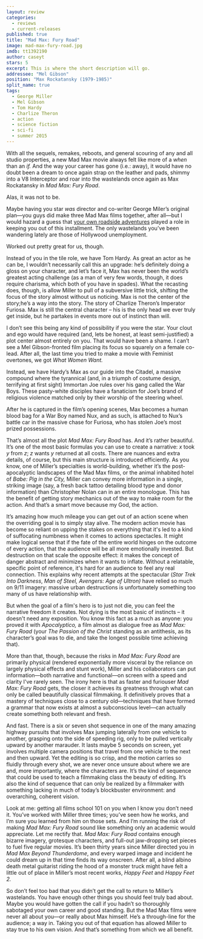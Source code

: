 ```yaml
---
layout: review
categories: 
  - reviews
  - current-releases
published: true
title: "Mad Max: Fury Road"
image: mad-max-fury-road.jpg
imdb: tt1392190
author: caseyt
stars: 5
excerpt: This is where the short description will go.
addressee: "Mel Gibson"
position: "Max Rockatansky (1979-1985)"
split_name: true
tags: 
  - George Miller
  - Mel Gibson
  - Tom Hardy
  - Charlize Theron
  - action
  - science fiction
  - sci-fi
  - summer 2015
---
```

With all the sequels, remakes, reboots, and general scouring of any and all studio properties, a new Mad Max movie always felt like more of a _when_ than an _if._  And the way your career has gone (i.e.: away), it would have no doubt been a dream to once again strap on the leather and pads, shimmy into a V8 Interceptor and roar into the wastelands once again as Max Rockatansky in _Mad Max: Fury Road_.

Alas, it was not to be. 

Maybe having you star _was_ director and co-writer George Miler’s original plan—you guys did make three Mad Max films together, after all—but I would hazard a guess that [your own roadside adventures](http://www.cnn.com/2006/LAW/08/02/gibson.charged/index.html?_s=PM:LAW) played a role in keeping you out of this installment. The only wastelands you’ve been wandering lately are those of Hollywood unemployment.

Worked out pretty great for us, though.

Instead of you in the tile role, we have Tom Hardy. As great an actor as he can be, I wouldn’t necessarily call this an upgrade: he’s definitely doing a gloss on your character, and let’s face it, Max has never been the world’s greatest acting challenge (as a man of very few words, though, it does require charisma, which both of you have in spades). What the recasting does, though, is allow Miller to pull of a subversive little trick, shifting the focus of the story almost without us noticing. Max is not the center of the story;he’s a way into the story. The story of Charlize Theron’s Imperator Furiosa. Max is still the central character – his is the only head we ever truly get inside, but he partakes in events more out of instinct than will.

I don’t see this being any kind of possibility if you were the star. Your clout and ego would have required (and, lets be honest, at least semi-justified) a plot center almost entirely on you. That would have been a shame. I can’t see a Mel Gibson-fronted film placing its focus so squarely on a female co-lead. After all, the last time you tried to make a movie with Feminist overtones, we got _What Women Want._

Instead, we have Hardy’s Max as our guide into the Citadel, a massive compound where the tyrannical (and, in a triumph of costume design, terrifying at first sight) Immortan Joe rules over his gang called the War Boys. These pasty-white disciples have a fanaticism for Joe’s brand of religious violence matched only by their worship of the steering wheel.

After he is captured in the film’s opening scenes, Max becomes a human blood bag for a War Boy named Nux, and as such, is attached to Nux’s battle car in the massive chase for Furiosa, who has stolen Joe’s most prized possessions.

That’s almost all the plot _Mad Max: Fury Road_ has. And it’s rather beautiful. It’s one of the most basic formulas you can use to create a narrative: _x_ took _y_ from _z_; _z_ wants _y_ returned at all costs. There are nuances and extra details, of course, but this main structure is introduced efficiently. As you know, one of Miller’s specialties is world-building, whether it’s the post-apocalyptic landscapes of the Mad Max films, or the animal inhabited hotel of _Babe: Pig in the City,_ Miller can convey more information in a single, striking image (say, a fresh back tattoo detailing blood type and donor information) than Christopher Nolan can in an entire monologue. This has the benefit of getting story mechanics out of the way to make room for the action. And that’s a smart move because my God, the action.

It’s amazing how much mileage you can get out of an action scene when the overriding goal is to simply stay alive. The modern action movie has become so reliant on upping the stakes on everything that it's led to a kind of suffocating numbness when it comes to actions spectacles. It might make logical sense that if the fate of the entire world hinges on the outcome of every action, that the audience will be all more emotionally invested. But destruction on that scale the opposite effect: it makes the concept of danger abstract and minimizes when it wants to inflate. Without a relatable, specific point of reference, it's hard for an audience to feel any real connection. This explains why recent attempts at the spectacular (_Star_ _Trek Into Darkness_, _Man of Steel, Avengers: Age of_ _Ultron)_ have relied so much on 9/11 imagery: massive urban destructions is unfortunately something too many of us have relationship with.

But when the goal of a film's hero is to just not die, you can feel the narrative freedom it creates. Not dying is the most basic of instincts – it doesn't need any exposition. You know this fact as a much as anyone: you proved it with _Apocalyptico,_ a film almost as dialogue free as _Mad Max: Fury Road_ (your _The Passion of the Christ_ standing as an antithesis, as its character’s goal was to die, and take the longest possible time achieving that).

More than that, though, because the risks in _Mad Max: Fury Road_ are primarily physical (rendered exponentially more visceral by the reliance on largely physical effects and stunt work), Miller and his collaborators can put information—both narrative and functional—on screen with a speed and clarity I've rarely seen. The irony here is that as faster and furiouser _Mad Max: Fury Road_ gets, the closer it achieves its greatness through what can only be called beautifully classical filmmaking. It definitively proves that a mastery of techniques close to a century old—techniques that have formed a grammar that now exists at almost a subconscious level—can actually create something both relevant and fresh. 

And fast. There is a six or seven shot sequence in one of the many amazing highway pursuits that involves Max jumping laterally from one vehicle to another, grasping onto the side of speeding rig, only to be pulled vertically upward by another marauder. It lasts maybe 5 seconds on screen, yet involves multiple camera positions that travel from one vehicle to the next and then upward. Yet the editing is so crisp, and the motion carries so fluidly through every shot, we are never once unsure about where we are and, more importantly, where the characters are. It’s the kind of sequence that could be used to teach a filmmaking class the beauty of editing. It’s also the kind of sequence that can only be realized by a filmmaker with something lacking in much of today’s blockbuster environment: and overarching, coherent vision.

Look at me: getting all films school 101 on you when I know you don’t need it. You’ve worked with Miller three times; you’ve seen how he works, and I’m sure you learned from him on those sets. And I’m running the risk of making _Mad Max: Fury Road_ sound like something only an academic would appreciate. Let me rectify that. _Mad Max: Fury Road_ contains enough bizarre imagery, grotesque characters, and full-out jaw-dropping set pieces to fuel five regular movies. It’s been thirty years since Miller directed you in _Mad Max Beyond_ _Thunderdome_, and every warped image and incident he could dream up in that time finds its way onscreen. After all, a blind albino death metal guitarist riding the hood of a monster truck might have felt a little out of place in Miller’s most recent works, _Happy Feet_ and _Happy Feet 2._

So don’t feel too bad that you didn’t get the call to return to Miller’s wastelands. You have enough other things you should feel truly bad about. Maybe you would have gotten the call if you hadn’t so thoroughly sabotaged your own career and good standing. But the Mad Max films were never all about you—or really about Max himself. He’s a through-line for the audience; a way in. Taking you out of that equation has allowed Miller to stay true to his own vision. And that’s something from which we all benefit.